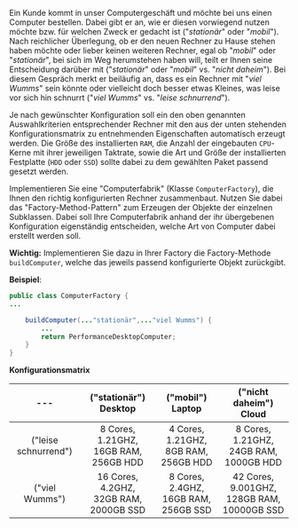 Ein Kunde kommt in unser Computergeschäft und möchte bei uns einen Computer 
bestellen. Dabei gibt er an, wie er diesen vorwiegend nutzen möchte bzw. für
welchen Zweck er gedacht ist ("_stationär_" oder "_mobil_"). Nach reichlicher
Überlegung, ob er den neuen Rechner zu Hause stehen haben möchte oder lieber
keinen weiteren Rechner, egal ob "_mobil_" oder "_stationär_", bei sich im Weg
herumstehen haben will, teilt er Ihnen seine Entscheidung darüber mit
("_stationär_" oder "_mobil_" vs. "_nicht daheim_"). Bei diesem Gespräch merkt er
beiläufig an, dass es ein Rechner mit "_viel Wumms_" sein könnte oder vielleicht
doch besser etwas Kleines, was leise vor sich hin schnurrt ("_viel Wumms_"
vs. "_leise schnurrend_").

Je nach gewünschter Konfiguration soll ein den oben genannten Auswahlkriterien
entsprechender Rechner mit den aus der unten stehenden Konfigurationsmatrix zu
entnehmenden Eigenschaften automatisch erzeugt werden. Die Größe des
installierten `RAM`, die Anzahl der eingebauten `CPU`-Kerne mit ihrer jeweiligen
Taktrate, sowie die Art und Größe der installierten Festplatte (`HDD`
oder `SSD`) sollte dabei zu dem gewählten Paket passend gesetzt werden.

Implementieren Sie eine "Computerfabrik" (Klasse `ComputerFactory`), die Ihnen
den richtig konfigurierten Rechner zusammenbaut. Nutzen Sie dabei das
"Factory-Method-Pattern" zum Erzeugen der Objekte der einzelnen Subklassen. Dabei
soll Ihre Computerfabrik anhand der ihr übergebenen Konfiguration eigenständig
entscheiden, welche Art von Computer dabei erstellt werden soll.

**Wichtig:** Implementieren Sie dazu in Ihrer Factory die Factory-Methode
`buildComputer`, welche das jeweils passend konfigurierte Objekt zurückgibt.

**Beispiel**:

```java
public class ComputerFactory {
...

    buildComputer(..."stationär",..."viel Wumms") { 
        ...
        return PerformanceDesktopComputer;
    }
}
```

**Konfigurationsmatrix**

|         ---          |           ("stationär") Desktop           |            ("mobil") Laptop             |            ("nicht daheim") Cloud             |
|:--------------------:|:-----------------------------------------:|:---------------------------------------:|:---------------------------------------------:|
| ("leise schnurrend") | 8 Cores, 1.21GHZ,<br>16GB RAM, 256GB HDD  | 4 Cores, 1.21GHZ,<br>8GB RAM, 256GB HDD |   8 Cores, 1.21GHZ,<br>24GB RAM, 1000GB HDD   |
|    ("viel Wumms")    | 16 Cores, 4.2GHZ,<br>32GB RAM, 2000GB SSD | 8 Cores, 2.4GHZ,<br>16GB RAM, 256GB SSD | 42 Cores, 9.001GHZ,<br>128GB RAM, 10000GB SSD |